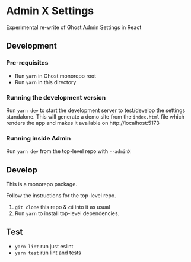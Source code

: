 # Admin X Settings

Experimental re-write of Ghost Admin Settings in React

## Development

### Pre-requisites

- Run `yarn` in Ghost monorepo root
- Run `yarn` in this directory

### Running the development version

Run `yarn dev` to start the development server to test/develop the settings standalone. This will generate a demo site from the `index.html` file which renders the app and makes it available on http://localhost:5173

### Running inside Admin

Run `yarn dev` from the top-level repo with `--adminX`

## Develop

This is a monorepo package.

Follow the instructions for the top-level repo.
1. `git clone` this repo & `cd` into it as usual
2. Run `yarn` to install top-level dependencies.



## Test

- `yarn lint` run just eslint
- `yarn test` run lint and tests
